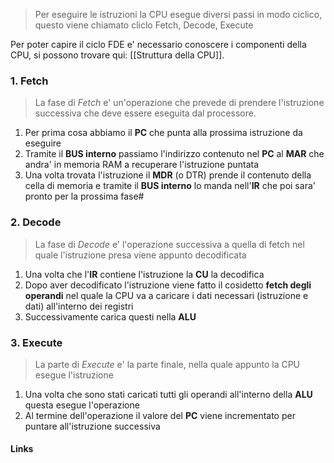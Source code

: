 >Per eseguire le istruzioni la CPU esegue diversi passi in modo ciclico, questo viene chiamato cliclo Fetch, Decode, Execute

Per poter capire il ciclo FDE e' necessario conoscere i componenti della CPU, si possono trovare qui: [[Struttura della CPU]].

### 1. Fetch
>La fase di *Fetch* e' un'operazione che prevede di prendere l'istruzione successiva che deve essere eseguita dal processore.

1. Per prima cosa abbiamo il **PC** che punta alla prossima istruzione da eseguire
2. Tramite il **BUS interno** passiamo l'indirizzo contenuto nel **PC** al **MAR** che andra' in memoria RAM a recuperare l'istruzione puntata
3. Una volta trovata l'istruzione il **MDR** (o DTR) prende il contenuto della cella di memoria e tramite il **BUS interno** lo manda nell'**IR** che poi sara' pronto per la prossima fase#

### 2. Decode
>La fase di *Decode* e' l'operazione successiva a quella di fetch nel quale l'istruzione presa viene appunto decodificata

1. Una volta che l'**IR** contiene l'istruzione la **CU** la decodifica
2. Dopo aver decodificato l'istruzione viene fatto il cosidetto **fetch degli operandi** nel quale la CPU va a caricare i dati necessari (istruzione e dati) all'interno dei registri
3. Successivamente carica questi nella **ALU**

### 3. Execute
>La parte di *Execute* e' la parte finale, nella quale appunto la CPU esegue l'istruzione

1. Una volta che sono stati caricati tutti gli operandi all'interno della **ALU** questa esegue l'operazione
2. Al termine dell'operazione il valore del **PC** viene incrementato per puntare all'istruzione successiva


#### Links